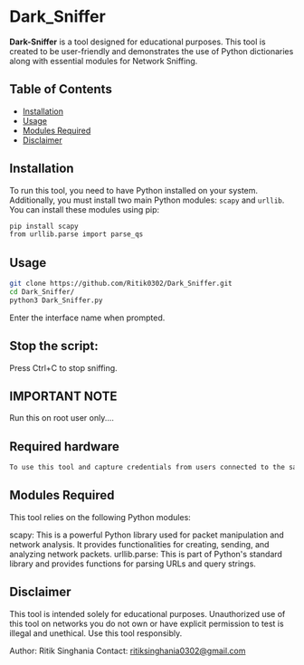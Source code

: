 # Dark_Sniffer

**Dark-Sniffer** is a tool designed for educational purposes. This tool is created to be user-friendly and demonstrates the use of Python dictionaries along with essential modules for Network Sniffing.

## Table of Contents
- [Installation](#installation)
- [Usage](#usage)
- [Modules Required](#modules-required)
- [Disclaimer](#disclaimer)

## Installation

To run this tool, you need to have Python installed on your system. Additionally, you must install two main Python modules: `scapy` and `urllib`. You can install these modules using pip:

```sh
pip install scapy
from urllib.parse import parse_qs
```
## Usage
```sh
git clone https://github.com/Ritik0302/Dark_Sniffer.git
cd Dark_Sniffer/
python3 Dark_Sniffer.py
```
Enter the interface name when prompted.

## Stop the script:
Press Ctrl+C to stop sniffing.

## IMPORTANT NOTE
Run this on root user only....

## Required hardware
```sh
To use this tool and capture credentials from users connected to the same network, you need a Wi-Fi adapter that supports monitor mode. For testing purposes, you can set up a virtual environment using VirtualBox or VMware. Create virtual machines and connect them using a NAT network. Use `eth0` as the interface to test the tool.
```
## Modules Required
This tool relies on the following Python modules:

scapy: This is a powerful Python library used for packet manipulation and network analysis. It provides functionalities for creating, sending, and analyzing network packets.
urllib.parse: This is part of Python's standard library and provides functions for parsing URLs and query strings.
## Disclaimer
This tool is intended solely for educational purposes. Unauthorized use of this tool on networks you do not own or have explicit permission to test is illegal and unethical. Use this tool responsibly.

Author: Ritik Singhania
Contact: ritiksinghania0302@gmail.com
